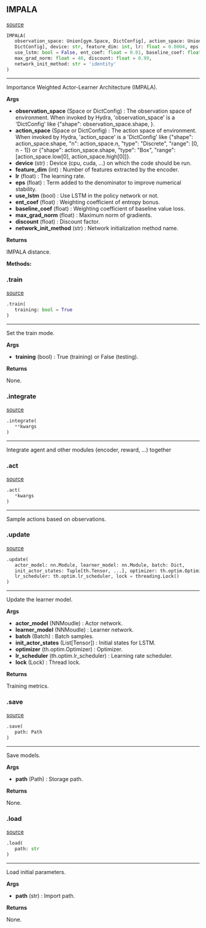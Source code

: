#


## IMPALA
[source](https://github.com/RLE-Foundation/Hsuanwu\blob\main\hsuanwu/xploit/agent/impala.py\#L78)
```python 
IMPALA(
   observation_space: Union[gym.Space, DictConfig], action_space: Union[gym.Space,
   DictConfig], device: str, feature_dim: int, lr: float = 0.0004, eps: float = 0.01,
   use_lstm: bool = False, ent_coef: float = 0.01, baseline_coef: float = 0.5,
   max_grad_norm: float = 40, discount: float = 0.99,
   network_init_method: str = 'identity'
)
```


---
Importance Weighted Actor-Learner Architecture (IMPALA).


**Args**

* **observation_space** (Space or DictConfig) : The observation space of environment. When invoked by Hydra,
    'observation_space' is a 'DictConfig' like {"shape": observation_space.shape, }.
* **action_space** (Space or DictConfig) : The action space of environment. When invoked by Hydra,
    'action_space' is a 'DictConfig' like
    {"shape": action_space.shape, "n": action_space.n, "type": "Discrete", "range": [0, n - 1]} or
    {"shape": action_space.shape, "type": "Box", "range": [action_space.low[0], action_space.high[0]]}.
* **device** (str) : Device (cpu, cuda, ...) on which the code should be run.
* **feature_dim** (int) : Number of features extracted by the encoder.
* **lr** (float) : The learning rate.
* **eps** (float) : Term added to the denominator to improve numerical stability.
* **use_lstm** (bool) : Use LSTM in the policy network or not.
* **ent_coef** (float) : Weighting coefficient of entropy bonus.
* **baseline_coef** (float) : Weighting coefficient of baseline value loss.
* **max_grad_norm** (float) : Maximum norm of gradients.
* **discount** (float) : Discount factor.
* **network_init_method** (str) : Network initialization method name.



**Returns**

IMPALA distance.


**Methods:**


### .train
[source](https://github.com/RLE-Foundation/Hsuanwu\blob\main\hsuanwu/xploit/agent/impala.py\#L146)
```python
.train(
   training: bool = True
)
```

---
Set the train mode.


**Args**

* **training** (bool) : True (training) or False (testing).


**Returns**

None.

### .integrate
[source](https://github.com/RLE-Foundation/Hsuanwu\blob\main\hsuanwu/xploit/agent/impala.py\#L159)
```python
.integrate(
   **kwargs
)
```

---
Integrate agent and other modules (encoder, reward, ...) together

### .act
[source](https://github.com/RLE-Foundation/Hsuanwu\blob\main\hsuanwu/xploit/agent/impala.py\#L183)
```python
.act(
   *kwargs
)
```

---
Sample actions based on observations.

### .update
[source](https://github.com/RLE-Foundation/Hsuanwu\blob\main\hsuanwu/xploit/agent/impala.py\#L187)
```python
.update(
   actor_model: nn.Module, learner_model: nn.Module, batch: Dict,
   init_actor_states: Tuple[th.Tensor, ...], optimizer: th.optim.Optimizer,
   lr_scheduler: th.optim.lr_scheduler, lock = threading.Lock()
)
```

---
Update the learner model.


**Args**

* **actor_model** (NNMoudle) : Actor network.
* **learner_model** (NNMoudle) : Learner network.
* **batch** (Batch) : Batch samples.
* **init_actor_states** (List[Tensor]) : Initial states for LSTM.
* **optimizer** (th.optim.Optimizer) : Optimizer.
* **lr_scheduler** (th.optim.lr_scheduler) : Learning rate scheduler.
* **lock** (Lock) : Thread lock.


**Returns**

Training metrics.

### .save
[source](https://github.com/RLE-Foundation/Hsuanwu\blob\main\hsuanwu/xploit/agent/impala.py\#L256)
```python
.save(
   path: Path
)
```

---
Save models.


**Args**

* **path** (Path) : Storage path.


**Returns**

None.

### .load
[source](https://github.com/RLE-Foundation/Hsuanwu\blob\main\hsuanwu/xploit/agent/impala.py\#L267)
```python
.load(
   path: str
)
```

---
Load initial parameters.


**Args**

* **path** (str) : Import path.


**Returns**

None.
